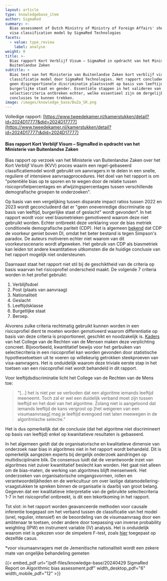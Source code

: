 ```yaml
---
layout: article
type: knowledgebase_item
author: SigmaRed
summary: >-
  Bias assessment of Dutch Ministry of Ministry of Foreign Affairs' short stay
  visa classification model by SigmaRed Technologies
facets:
  - value: type_review
    label: analyse
weight: 0
title: >-
  Bias rapport Kort Verblijf Visum – SigmaRed in opdracht van het Ministerie van
  Buitenlandse Zaken
subtitle: >
  Bias test van het Ministerie van Buitenlandse Zaken kort verblijf visum
  classificatie model door SigmaRed Technologies. Het rapport concludeert dat er
  geen disproportionele discriminatie plaatsvindt op basis van leeftijd,
  burgerlijke staat en gender. Essentiële stappen in het valideren van
  selectiecriteria ontbreken echter, welke essentieel zijn om dergelijke
  conclusies te kunnen trekken.
image: /images/knowledge_base/BuZa_SR.png
---
```


Volledige rapport: [https://www.tweedekamer.nl/kamerstukken/detail?id=2024D17777&did=2024D17777](https://www.tweedekamer.nl/kamerstukken/detail?id=2024D17777\&did=2024D17777)

#### Bias rapport Kort Verblijf Visum – SigmaRed in opdracht van het Ministerie van Buitenlandse Zaken

Bias rapport op verzoek van het Ministerie van Buitenlandse Zaken over het Kort Verblijf Visum (KVV) proces waarin een regel-gebaseerd classificatiemodel wordt gebruikt om aanvragers in te delen in een snelle, reguliere of intensieve aanvraagprocedures. Het doel van het rapport is om "potentiële bias op te sporen en te wegen door de relatie tussen risicoprofielpercentages en afwijzingspercentages tussen verschillende demografische groepen te onderzoeken".

Op basis van een vergelijking tussen disparate impact ratios tussen 2022 en 2023 wordt geconcludeerd dat er "geen onevenredige discriminatie op basis van leeftijd, burgerlijke staat of geslacht" wordt gevonden\*. In het rapport wordt voor veel biasmetrieken gemotiveerd waarom deze niet gebruikt worden. Echter ontbreekt deze verklaring voor de bias metriek conditionele demografische pariteit (CDP). Het is algemeen <a href="https://arxiv.org/abs/2005.05906" target="_blank">bekend</a> dat CDP de voorkeur geniet boven DI, omdat het beter bestand is tegen Simpson's paradox. De auteurs motiveren echter niet waarom van dit voorkeursscenario wordt afgeweken. Het gebruik van CDP als biasmetriek kan leiden tot andere kwantitatieve uitkomsten die de huidige conclusie van het rapport mogelijk niet ondersteunen.

Daarnaast staat het rapport niet stil bij de geschiktheid van de criteria op basis waarvan het risicoprofiel onderscheid maakt. De volgende 7 criteria worden in het profiel gebruikt:

1. Verblijfsdoel
2. Post (plaats van aanvraag)
3. Nationaliteit
4. Geslacht
5. Leeftijdsklasse
6. Burgetlijke staat
7. Beroep.

Alvorens zulke criteria rechtmatig gebruikt kunnen worden in een risicoprofiel dient te moeten worden gemotiveerd waarom differentiatie op basis van deze criteria is proportioneel, geschikt en noodzakelijk is. <a href="https://publicaties.mensenrechten.nl/publicatie/61a734e65d726f72c45f9dce" target="_blank">Kaders</a> van het College van de Rechten van de Mensen maken deze verplichting concreet. Bijvoorbeeld, kwantitatief bewijs voor het gerbuiken van selectiecriteria in een risicoprofiel kan worden gevonden door statistische hypothesetoetsen uit te voeren op willekeurig getrokken steekproeven van visa-aanvragers. Het is onduidelijk waarom deze triviale eerste stap in het toetsen van een risicoprofiel niet wordt behandeld in dit rapport.

Voor leeftijdsdiscriminatie licht het College van de Rechten van de Mens toe:

> "\[...] het is niet per se verboden dat een algoritme iemands leeftijd meeneemt. Toch zal er wel een duidelijk verband moet zijn tussen leeftijd en het doel van het algoritme. Zolang niet is aangetoond dat iemands leeftijd de kans vergroot op \[het weigeren van een visumaanvraag] mag je leeftijd evengoed niet laten meewegen in de algoritmische selectie."

Het is dus opmerkelijk dat de conclusie (dat het algoritme niet discrimineert op basis van leeftijd) enkel op kwanitatieve resultaten is gebaseerd.

In het algemeen geldt dat de organisatorische en kwalitatieve dimensie van onderzoek naar bias in algoritmes niet in het rapport wordt behandeld. Dit is opmerkelijk aangezien experts bij dergelijk onderzoek aandringen op multidisciplinaire blik. De consensus luidt dat de verantwoorde inzet van algoritmes niet zuiver kwantitatief beslecht kan worden. Het gaat niet alleen om de bias-maten, de werking van algoritmes blijft mensenwerk. Het onderzoeken van organisatorische omgangsvormen, rollen en verantwoordelijkheden en de werkcultuur om over lastige datamodellering-vraagstukken te spreken binnen de organisatie is daarbij van groot belang. Gegeven dat eer kwalitatieve interpretatie van de gebruikte selectiecriteria 1-7 in het risicoprofiel ontbreekt, is dit een tekortkoming in het rapport.

Tot slot: in het rapport worden geavanceerde methoden voor causale inferentie toegepast om het verband tussen de classificatie van het model (snel, regulier, intensief) en de beoordeling van de visumaanvraag door een ambtenaar te toetsen, onder andere door toepassing van inverse probability weighting (IPW) en instrument variable (IV) analysis. Het is onduidelijk waarom niet is gekozen voor de simpelere F-test, zoals [hier](/nl/knowledge-platform/knowledge-base/20242904_f-test_confirmation_bias/) toegepast op dezelfde casus.

\*voor visumaanvragers met de Jemenitische nationaliteit wordt een zekere mate van ongelijke behandeling gemeten

{{< embed_pdf url="/pdf-files/knowledge-base/20240429 SigmaRed Report on Algorithmic bias assessment.pdf" width_desktop_pdf="6" width_mobile_pdf="12" >}}